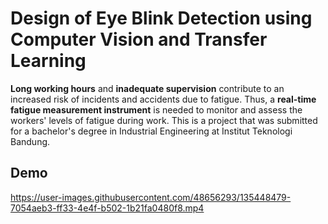 # Design of Eye Blink Detection using Computer Vision and Transfer Learning
**Long working hours** and **inadequate supervision** contribute to an increased risk of incidents and accidents due to fatigue. Thus, a **real-time fatigue measurement instrument** is needed to monitor and assess the workers' levels of fatigue during work. This is a project that was submitted for a bachelor's degree in Industrial Engineering at Institut Teknologi Bandung.

## Demo


https://user-images.githubusercontent.com/48656293/135448479-7054aeb3-ff33-4e4f-b502-1b21fa0480f8.mp4



<!-- ## Proposed Algorithm for Eye Blink Detection
![proposed-algorithm-english](https://user-images.githubusercontent.com/48656293/135438500-20649408-8ad6-4a61-8d9b-ea635cce549b.jpg)

## Training the Classifier
### Preparing the training data

**The Closed Eyes in the Wild (CEW) Dataset** (Song, et.al., 2014) contains 2423 subjects face that are collected directly from the Internet, consists of 1192 subjects with both eyes are closed and 1231 subjects with both eyes are opened.
![face_sample](https://user-images.githubusercontent.com/48656293/135443417-e31bc4c8-fddb-4a1b-9470-8138bfd32b07.png)

### Extracting eye features
Eye features are extracted using **HOG-based object detection algorithm** (Dalal & Triggs, 2005) with the help of **68 facial landmark points** (focusing only on the eye features which are **36-47**).

![Untitled](https://user-images.githubusercontent.com/48656293/135444578-85e7c7a1-3b9e-406d-9d9d-be68c752b56f.png)

### Training process
The extracted eye features data is split randomly into training data (80%) and validation data (20%). **MobileNet**, a CNN-based machine learning classifier trained on ImageNet classification problem, is trained as the eye status classifier. Resulting trained model achieves **96.7%** accuracy on validation dataset. MobileNet can be imported using `tensorflow` module and this line of code: 
[Tensorflow Documentation Link](https://www.tensorflow.org/api_docs/python/tf/keras/applications/mobilenet/MobileNet)
```python
tensorflow.keras.applications.mobilenet.MobileNet()
```

## References
1. F.Song, X.Tan, X.Liu and S.Chen, Eyes Closeness Detection from Still Images with Multi-scale Histograms of Principal Oriented Gradients, Pattern Recognition, 2014.
2. Navneet Dalal, Bill Triggs. Histograms of Oriented Gradients for Human Detection. International Conference on Computer Vision & Pattern Recognition (CVPR ’05), Jun 2005, San Diego, United States. pp.886–893, [10.1109/CVPR.2005.177](https://ieeexplore.ieee.org/document/1467360). [inria-00548512](https://hal.inria.fr/inria-00548512) -->

